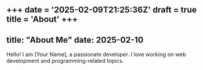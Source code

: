 +++
date = '2025-02-09T21:25:36Z'
draft = true
title = 'About'
+++
---
title: "About Me"
date: 2025-02-10
---

Hello! I am [Your Name], a passionate developer. I love working on web development and programming-related topics.

